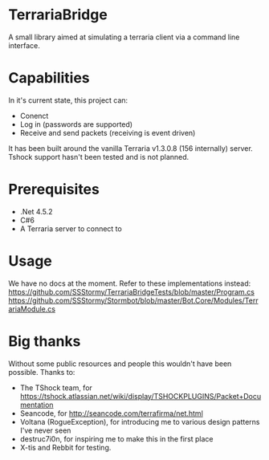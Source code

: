 # TerrariaBridge
A small library aimed at simulating a terraria client via a command line interface.

# Capabilities
In it's current state, this project can:
* Conenct 
* Log in (passwords are supported)
* Receive and send packets (receiving is event driven)


It has been built around the vanilla Terraria v1.3.0.8 (156 internally) server.
Tshock support hasn't been tested and is not planned.

# Prerequisites
* .Net 4.5.2
* C#6
* A Terraria server to connect to

# Usage
We have no docs at the moment. Refer to these implementations instead:
https://github.com/SSStormy/TerrariaBridgeTests/blob/master/Program.cs
https://github.com/SSStormy/Stormbot/blob/master/Bot.Core/Modules/TerrariaModule.cs

# Big thanks
Without some public resources and people this wouldn't have been possible.
Thanks to:
* The TShock team, for https://tshock.atlassian.net/wiki/display/TSHOCKPLUGINS/Packet+Documentation
* Seancode, for http://seancode.com/terrafirma/net.html
* Voltana (RogueException), for introducing me to various design patterns I've never seen
* destruc7i0n, for inspiring me to make this in the first place
* X-tis and Rebbit for testing.
